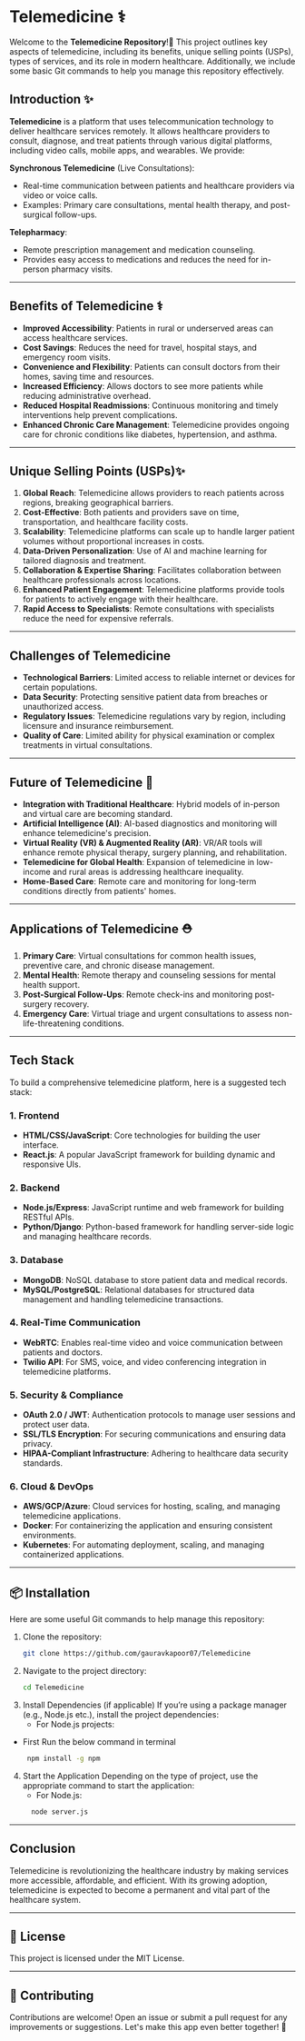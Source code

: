 # Telemedicine ⚕️ 

Welcome to the **Telemedicine Repository**!📶 This project outlines key aspects of telemedicine, including its benefits, unique selling points (USPs), types of services, and its role in modern healthcare. Additionally, we include some basic Git commands to help you manage this repository effectively.

## Introduction ✨

**Telemedicine** is a platform that uses telecommunication technology to deliver healthcare services remotely. It allows healthcare providers to consult, diagnose, and treat patients through various digital platforms, including video calls, mobile apps, and wearables. We provide:

**Synchronous Telemedicine** (Live Consultations):
- Real-time communication between patients and healthcare providers via video or voice calls.
- Examples: Primary care consultations, mental health therapy, and post-surgical follow-ups.

**Telepharmacy**:
- Remote prescription management and medication counseling.
- Provides easy access to medications and reduces the need for in-person pharmacy visits.

---

## Benefits of Telemedicine ⚕️

- **Improved Accessibility**: Patients in rural or underserved areas can access healthcare services.
- **Cost Savings**: Reduces the need for travel, hospital stays, and emergency room visits.
- **Convenience and Flexibility**: Patients can consult doctors from their homes, saving time and resources.
- **Increased Efficiency**: Allows doctors to see more patients while reducing administrative overhead.
- **Reduced Hospital Readmissions**: Continuous monitoring and timely interventions help prevent complications.
- **Enhanced Chronic Care Management**: Telemedicine provides ongoing care for chronic conditions like diabetes, hypertension, and asthma.

---

## Unique Selling Points (USPs)✨

1. **Global Reach**: Telemedicine allows providers to reach patients across regions, breaking geographical barriers.
2. **Cost-Effective**: Both patients and providers save on time, transportation, and healthcare facility costs.
3. **Scalability**: Telemedicine platforms can scale up to handle larger patient volumes without proportional increases in costs.
4. **Data-Driven Personalization**: Use of AI and machine learning for tailored diagnosis and treatment.
5. **Collaboration & Expertise Sharing**: Facilitates collaboration between healthcare professionals across locations.
6. **Enhanced Patient Engagement**: Telemedicine platforms provide tools for patients to actively engage with their healthcare.
7. **Rapid Access to Specialists**: Remote consultations with specialists reduce the need for expensive referrals.

---

## Challenges of Telemedicine

- **Technological Barriers**: Limited access to reliable internet or devices for certain populations.
- **Data Security**: Protecting sensitive patient data from breaches or unauthorized access.
- **Regulatory Issues**: Telemedicine regulations vary by region, including licensure and insurance reimbursement.
- **Quality of Care**: Limited ability for physical examination or complex treatments in virtual consultations.

---

## Future of Telemedicine 💉

- **Integration with Traditional Healthcare**: Hybrid models of in-person and virtual care are becoming standard.
- **Artificial Intelligence (AI)**: AI-based diagnostics and monitoring will enhance telemedicine's precision.
- **Virtual Reality (VR) & Augmented Reality (AR)**: VR/AR tools will enhance remote physical therapy, surgery planning, and rehabilitation.
- **Telemedicine for Global Health**: Expansion of telemedicine in low-income and rural areas is addressing healthcare inequality.
- **Home-Based Care**: Remote care and monitoring for long-term conditions directly from patients' homes.

---

## Applications of Telemedicine ⛑️

1. **Primary Care**: Virtual consultations for common health issues, preventive care, and chronic disease management.
2. **Mental Health**: Remote therapy and counseling sessions for mental health support.
3. **Post-Surgical Follow-Ups**: Remote check-ins and monitoring post-surgery recovery.
4. **Emergency Care**: Virtual triage and urgent consultations to assess non-life-threatening conditions.

---
 ## Tech Stack

To build a comprehensive telemedicine platform, here is a suggested tech stack:

### 1. **Frontend**
- **HTML/CSS/JavaScript**: Core technologies for building the user interface.
- **React.js**: A popular JavaScript framework for building dynamic and responsive UIs.

### 2. **Backend**
- **Node.js/Express**: JavaScript runtime and web framework for building RESTful APIs.
- **Python/Django**: Python-based framework for handling server-side logic and managing healthcare records.
  
### 3. **Database**
- **MongoDB**: NoSQL database to store patient data and medical records.
- **MySQL/PostgreSQL**: Relational databases for structured data management and handling telemedicine transactions.
  
### 4. **Real-Time Communication**
- **WebRTC**: Enables real-time video and voice communication between patients and doctors.
- **Twilio API**: For SMS, voice, and video conferencing integration in telemedicine platforms.

### 5. **Security & Compliance**
- **OAuth 2.0 / JWT**: Authentication protocols to manage user sessions and protect user data.
- **SSL/TLS Encryption**: For securing communications and ensuring data privacy.
- **HIPAA-Compliant Infrastructure**: Adhering to healthcare data security standards.

### 6. **Cloud & DevOps**
- **AWS/GCP/Azure**: Cloud services for hosting, scaling, and managing telemedicine applications.
- **Docker**: For containerizing the application and ensuring consistent environments.
- **Kubernetes**: For automating deployment, scaling, and managing containerized applications.

---
## 📦 Installation

Here are some useful Git commands to help manage this repository:

1. Clone the repository:
    ```bash
    git clone https://github.com/gauravkapoor07/Telemedicine
    ```
2. Navigate to the project directory:
    ```bash
    cd Telemedicine
    ```
3.	Install Dependencies (if applicable)
If you’re using a package manager (e.g., Node.js etc.), install the project dependencies:
	-	For Node.js projects:
   - First Run the below command in terminal
  	 ```bash
  	  npm install -g npm
     ```
4.	Start the Application
Depending on the type of project, use the appropriate command to start the application:
	-	For Node.js:
    ```bash
      node server.js
    ```
---

## Conclusion

Telemedicine is revolutionizing the healthcare industry by making services more accessible, affordable, and efficient. With its growing adoption, telemedicine is expected to become a permanent and vital part of the healthcare system.

---

## 📜 License

This project is licensed under the MIT License.

---

## 🤝 Contributing

Contributions are welcome! Open an issue or submit a pull request for any improvements or suggestions. Let's make this app even better together! 🌟


 	
